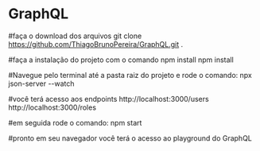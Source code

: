 # GraphQL

#faça o download dos arquivos
git clone https://github.com/ThiagoBrunoPereira/GraphQL.git .

#faça a instalação do projeto com o comando npm install
npm install

#Navegue pelo terminal até a pasta raiz do projeto e rode o comando:
npx json-server --watch

#você terá acesso aos endpoints
http://localhost:3000/users
http://localhost:3000/roles

#em seguida rode o comando:
npm start

#pronto em seu navegador você terá o acesso ao playground do GraphQL
